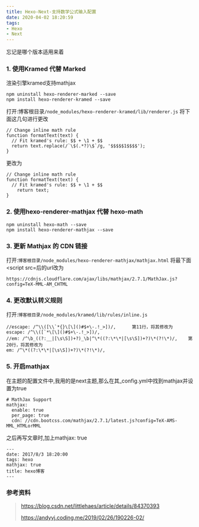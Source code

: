 ```yaml
---
title: Hexo-Next-支持数学公式输入配置
date: 2020-04-02 18:20:59
tags:
- Hexo
- Next
---
```


忘记是哪个版本适用来着

<!--more-->

###  1. 使用Kramed 代替 Marked

渲染引擎kramed支持mathjax

```
npm uninstall hexo-renderer-marked --save
npm install hexo-renderer-kramed --save
```

打开:博客根目录`/node_modules/hexo-renderer-kramed/lib/renderer.js`
将下面这几句进行更改

```
// Change inline math rule
function formatText(text) {
  // Fit kramed's rule: $$ + \1 + $$
  return text.replace(/`\$(.*?)\$`/g, '$$$$$1$$$$');
}
```

更改为

```
// Change inline math rule
function formatText(text) {
  // Fit kramed's rule: $$ + \1 + $$
    return text;
}
```

### 2. 使用hexo-renderer-mathjax 代替 hexo-math

```
npm uninstall hexo-math --save
npm install hexo-renderer-mathjax --save
```

### 3. 更新 Mathjax 的 CDN 链接

打开:`博客根目录/node_modules/hexo-renderer-mathjax/mathjax.html`
将最下面<script src=后的url改为

```
https://cdnjs.cloudflare.com/ajax/libs/mathjax/2.7.1/MathJax.js?config=TeX-MML-AM_CHTML
```

### 4. 更改默认转义规则

打开:`博客根目录/node_modules/kramed/lib/rules/inline.js`

```
//escape: /^\\([\\`*{}\[\]()#$+\-.!_>])/,      第11行，将其修改为
escape: /^\\([`*\[\]()#$+\-.!_>])/,
//em: /^\b_((?:__|[\s\S])+?)_\b|^\*((?:\*\*|[\s\S])+?)\*(?!\*)/,    第20行，将其修改为
em: /^\*((?:\*\*|[\s\S])+?)\*(?!\*)/,
```

### 5. 开启mathjax

在主题的配置文件中,我用的是next主题,那么在其_config.yml中找到mathjax并设置为true

```
# MathJax Support
mathjax:
  enable: true
  per_page: true
  cdn: //cdn.bootcss.com/mathjax/2.7.1/latest.js?config=TeX-AMS-MML_HTMLorMML
```

之后再写文章时,加上mathjax: true

```
---
date: 2017/8/3 18:20:00
tags: hexo
mathjax: true
title: hexo博客
---
```

### 参考资料

> https://blog.csdn.net/littlehaes/article/details/84370393
>
> https://andyvj.coding.me/2019/02/26/190226-02/